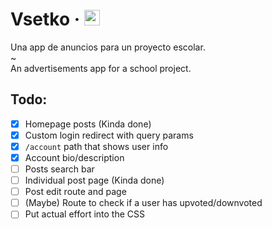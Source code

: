 # Vsetko &middot; <img src="https://github.com/ElCholoGamer/vsetko/raw/master/client/src/assets/img/logo.svg" height="25" />

Una app de anuncios para un proyecto escolar.<br/>
~<br/>
An advertisements app for a school project.

## Todo:

- [x] Homepage posts (Kinda done)
- [x] Custom login redirect with query params
- [x] `/account` path that shows user info
- [x] Account bio/description
- [ ] Posts search bar
- [ ] Individual post page (Kinda done)
- [ ] Post edit route and page
- [ ] (Maybe) Route to check if a user has upvoted/downvoted
- [ ] Put actual effort into the CSS
